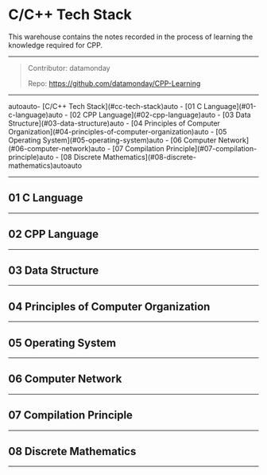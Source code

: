 # C/C++ Tech Stack

This warehouse contains the notes recorded in the process of learning the knowledge required for CPP.

---

> Contributor: datamonday
> 
> Repo: https://github.com/datamonday/CPP-Learning

---
<!-- TOC -->autoauto- [C/C++ Tech Stack](#cc-tech-stack)auto    - [01 C Language](#01-c-language)auto    - [02 CPP Language](#02-cpp-language)auto    - [03 Data Structure](#03-data-structure)auto    - [04 Principles of Computer Organization](#04-principles-of-computer-organization)auto    - [05 Operating System](#05-operating-system)auto    - [06 Computer Network](#06-computer-network)auto    - [07 Compilation Principle](#07-compilation-principle)auto    - [08 Discrete Mathematics](#08-discrete-mathematics)autoauto<!-- /TOC -->

---
## 01 C Language

---
## 02 CPP Language


---
## 03 Data Structure 


---
## 04 Principles of Computer Organization


---
## 05 Operating System


---
## 06 Computer Network


---
## 07 Compilation Principle


---
## 08 Discrete Mathematics


---




